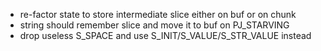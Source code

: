 - re-factor state to store intermediate slice either on buf or on chunk
- string should remember slice and move it to buf on PJ_STARVING
- drop useless S_SPACE and use S_INIT/S_VALUE/S_STR_VALUE instead
